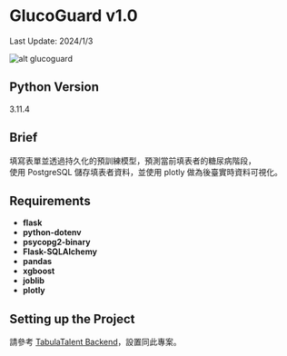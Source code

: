 # GlucoGuard v1.0
Last Update: 2024/1/3

![alt glucoguard](https://github.com/RogelioKG/GlucoGuard/blob/main/application/static/img/glucoguard-demo.gif?raw=true)

## Python Version
3.11.4

## Brief
填寫表單並透過持久化的預訓練模型，預測當前填表者的糖尿病階段，\
使用 PostgreSQL 儲存填表者資料，並使用 plotly 做為後臺實時資料可視化。

## Requirements
+ **flask**
+ **python-dotenv**
+ **psycopg2-binary**
+ **Flask-SQLAlchemy**
+ **pandas**
+ **xgboost**
+ **joblib**
+ **plotly**

## Setting up the Project
請參考 [TabulaTalent Backend](https://github.com/thewro11/tabula-talent-backend)，設置同此專案。

